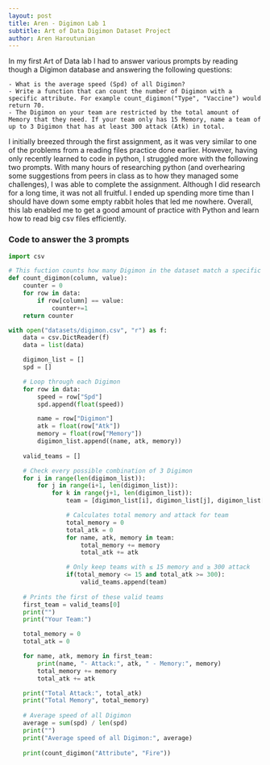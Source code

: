 ```yaml
---
layout: post
title: Aren - Digimon Lab 1
subtitle: Art of Data Digimon Dataset Project
author: Aren Haroutunian
---
```


In my first Art of Data lab I had to answer various prompts by reading though a Digimon database and answering the following questions: 
    
    - What is the average speed (Spd) of all Digimon?
    - Write a function that can count the number of Digimon with a specific attribute. For example count_digimon("Type", "Vaccine") would return 70.
    - The Digimon on your team are restricted by the total amount of Memory that they need. If your team only has 15 Memory, name a team of up to 3 Digimon that has at least 300 attack (Atk) in total.

I initially breezed through the first assignment, as it was very similar to one of the problems from a reading files practice done earlier. However, having only recently learned to code in python, I struggled more with the following two prompts. With many hours of researching python (and overhearing some suggestions from peers in class as to how they managed some challenges), I was able to complete the assignment. Although I did research for a long time, it was not all fruitful. I ended up spending more time than I should have down some empty rabbit holes that led me nowhere. Overall, this lab enabled me to get a good amount of practice with Python and learn how to read big csv files efficiently. 


### Code to answer the 3 prompts
```python
import csv 

# This fuction counts how many Digimon in the dataset match a specific column and value
def count_digimon(column, value):
    counter = 0
    for row in data:
        if row[column] == value:
            counter+=1
    return counter

with open("datasets/digimon.csv", "r") as f:
    data = csv.DictReader(f)
    data = list(data)

    digimon_list = []
    spd = []

    # Loop through each Digimon 
    for row in data:
        speed = row["Spd"]
        spd.append(float(speed))

        name = row["Digimon"]
        atk = float(row["Atk"])
        memory = float(row["Memory"])
        digimon_list.append((name, atk, memory))
    
    valid_teams = []

    # Check every possible combination of 3 Digimon
    for i in range(len(digimon_list)):
        for j in range(i+1, len(digimon_list)):
            for k in range(j+1, len(digimon_list)):
                team = [digimon_list[i], digimon_list[j], digimon_list[k]]

                # Calculates total memory and attack for team
                total_memory = 0
                total_atk = 0
                for name, atk, memory in team:
                    total_memory += memory
                    total_atk += atk

                # Only keep teams with ≤ 15 memory and ≥ 300 attack
                if(total_memory <= 15 and total_atk >= 300):
                    valid_teams.append(team)
                        
    # Prints the first of these valid teams
    first_team = valid_teams[0]
    print("")
    print("Your Team:")

    total_memory = 0
    total_atk = 0

    for name, atk, memory in first_team:
        print(name, "- Attack:", atk, " - Memory:", memory)
        total_memory += memory
        total_atk += atk

    print("Total Attack:", total_atk)
    print("Total Memory", total_memory)
    
    # Average speed of all Digimon
    average = sum(spd) / len(spd)
    print("")
    print("Average speed of all Digimon:", average)
    
    print(count_digimon("Attribute", "Fire"))
```